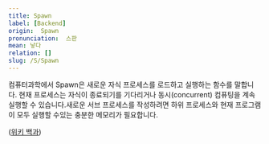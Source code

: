 ```yaml
---
title: Spawn
label: [Backend]
origin:  Spawn
pronunciation:  스판
mean: 낳다
relation: []
slug: /S/Spawn
---
```


<content>
<p>컴퓨터과학에서 Spawn은 새로운 자식 프로세스를 로드하고 실행하는 함수를 말합니다. 현재 프로세스는 자식이 종료되기를 기다리거나 동시(concurrent) 컴퓨팅을 계속 실행할 수 있습니다.새로운 서브 프로세스를 작성하려면 하위 프로세스와 현재 프로그램이 모두 실행할 수있는 충분한 메모리가 필요합니다.</p><p>(<a href="https://en.wikipedia.org/wiki/Spawn_(computing)">위키 백과</a>)</p>
</content>

